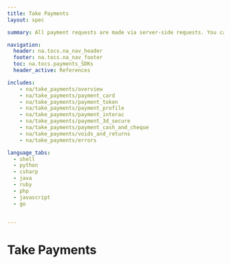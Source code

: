 ```yaml
---
title: Take Payments
layout: spec

summary: All payment requests are made via server-side requests. You can either call our RESTful Payment API directly, or via one of our API wrapping libraries (our SDKs).

navigation:
  header: na.tocs.na_nav_header
  footer: na.tocs.na_nav_footer
  toc: na.tocs.payments_SDKs
  header_active: References

includes:
    - na/take_payments/overview
    - na/take_payments/payment_card
    - na/take_payments/payment_token
    - na/take_payments/payment_profile
    - na/take_payments/payment_interac
    - na/take_payments/payment_3d_secure
    - na/take_payments/payment_cash_and_cheque
    - na/take_payments/voids_and_returns
    - na/take_payments/errors

language_tabs:
  - shell
  - python
  - csharp
  - java
  - ruby
  - php
  - javascript
  - go


---
```


# Take Payments
